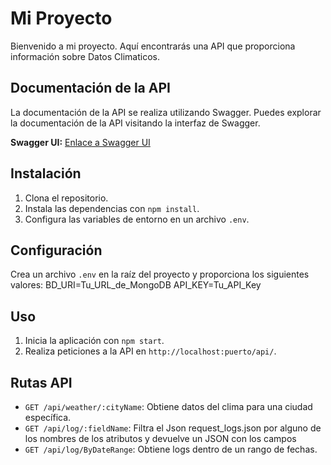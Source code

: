 # Mi Proyecto

Bienvenido a mi proyecto. Aquí encontrarás una API que proporciona información sobre Datos Climaticos.

## Documentación de la API

La documentación de la API se realiza utilizando Swagger. Puedes explorar la documentación de la API visitando la interfaz de Swagger.

**Swagger UI:** [Enlace a Swagger UI](http://localhost:puerto/api-docs)

## Instalación

1. Clona el repositorio.
2. Instala las dependencias con `npm install`.
3. Configura las variables de entorno en un archivo `.env`.

## Configuración

Crea un archivo `.env` en la raíz del proyecto y proporciona los siguientes valores:
BD_URI=Tu_URL_de_MongoDB
API_KEY=Tu_API_Key

## Uso

1. Inicia la aplicación con `npm start`.
2. Realiza peticiones a la API en `http://localhost:puerto/api/`.

## Rutas API

- `GET /api/weather/:cityName`: Obtiene datos del clima para una ciudad específica.
- `GET /api/log/:fieldName`: Filtra el Json request_logs.json por alguno de los nombres de los atributos y devuelve un JSON con los campos
- `GET /api/log/ByDateRange`: Obtiene logs dentro de un rango de fechas.